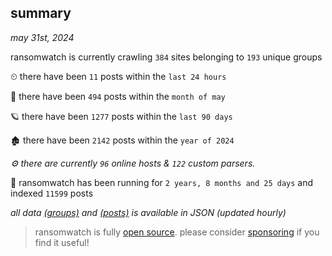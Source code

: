
## summary
_may 31st, 2024_

ransomwatch is currently crawling `384` sites belonging to `193` unique groups

⏲ there have been `11` posts within the `last 24 hours`

🦈 there have been `494` posts within the `month of may`

🪐 there have been `1277` posts within the `last 90 days`

🏚 there have been `2142` posts within the `year of 2024`

_⚙️ there are currently `96` online hosts & `122` custom parsers._

🦕 ransomwatch has been running for `2 years, 8 months and 25 days` and indexed `11599` posts

_all data  [(groups)](http://ransomwhat.telemetry.ltd/groups) and [(posts)](http://ransomwhat.telemetry.ltd/posts) is available in JSON (updated hourly)_

> ransomwatch is fully [open source](https://github.com/joshhighet/ransomwatch#ransomwatch--). please consider [sponsoring](https://github.com/sponsors/joshhighet) if you find it useful!
